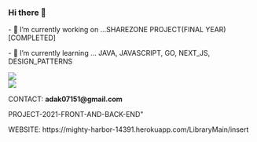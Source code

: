 ### Hi there 👋

<div> 
  <p>
    - 🔭 I’m currently working on ...SHAREZONE PROJECT(FINAL YEAR)[COMPLETED]
  </p>
  <p>
    - 🌱 I’m currently learning ... JAVA, JAVASCRIPT, GO, NEXT_JS, DESIGN_PATTERNS
  </p>
<div/>
<div>
  <img src="https://github-readme-stats.vercel.app/api?username=Sudipta07151&show_icons=true&theme=radical"/> 
<div/>
<div>
  <img src="https://github-readme-stats.vercel.app/api/top-langs/?username=Sudipta07151&layout=compact"/> 
<div/>
<div>
 <p>CONTACT: <b>adak07151@gmail.com</b></p> 
<div/>
<p>
   PROJECT-2021-FRONT-AND-BACK-END"
</p>
<p><span>WEBSITE: </span><span>https://mighty-harbor-14391.herokuapp.com/LibraryMain/insert</span></p>


<!--

